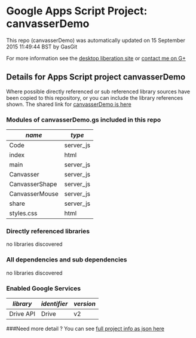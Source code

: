 # Google Apps Script Project: canvasserDemo
This repo (canvasserDemo) was automatically updated on 15 September 2015 11:49:44 BST by GasGit

For more information see the [desktop liberation site](http://ramblings.mcpher.com/Home/excelquirks/drivesdk/gettinggithubready "desktop liberation") or [contact me on G+](https://plus.google.com/+BruceMcpherson "Bruce McPherson - GDE")
## Details for Apps Script project canvasserDemo
Where possible directly referenced or sub referenced library sources have been copied to this repository, or you can include the library references shown. 
The shared link for [canvasserDemo is here](https://script.google.com/d/1OckQvYd4zotGQ6I4VmhQzCLp9IF3Qmu2W8WcbWtRrIVC9egGfCcPdu7R/edit?usp=sharing "open in the GAS IDE")

### Modules of canvasserDemo.gs included in this repo
*name*|*type*
--- | --- 
Code| server_js
index| html
main| server_js
Canvasser| server_js
CanvasserShape| server_js
CanvasserMouse| server_js
share| server_js
styles.css| html
### Directly referenced libraries
no libraries discovered
### All dependencies and sub dependencies
no libraries discovered
### Enabled Google Services
*library*|*identifier*|*version*
--- | --- | --- 
Drive API| Drive|v2
###Need more detail ?
You can see [full project info as json here](info.json)
